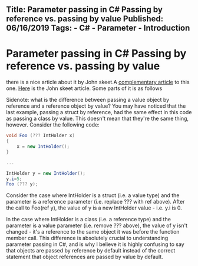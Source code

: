 Title: Parameter passing in C# Passing by reference vs. passing by value
Published: 06/16/2019
Tags:
    - C#
    - Parameter
    - Introduction
---

Parameter passing in C# Passing by reference vs. passing by value
===================================================================

there is a nice article about it by John skeet.A [complementary article](http://www.leerichardson.com/2007/01/parameter-passing-in-c.html) to this one. [Here](https://jonskeet.uk/csharp/parameters.html) is the John skeet article. Some parts of it is as follows


Sidenote: what is the difference between passing a value object by reference and a reference object by value?
You may have noticed that the last example, passing a struct by reference, had the same effect in this code as passing a class by value. This doesn't mean that they're the same thing, however. Consider the following code:

```csharp
void Foo (??? IntHolder x)
{
    x = new IntHolder();
}

...

IntHolder y = new IntHolder();
y.i=5;
Foo (??? y);
```
Consider the case where IntHolder is a struct (i.e. a value type) and the parameter is a reference parameter (i.e. replace ??? with ref above). After the call to Foo(ref y), the value of y is a new IntHolder value - i.e. y.i is 0.

In the case where IntHolder is a class (i.e. a reference type) and the parameter is a value parameter (i.e. remove ??? above), the value of y isn't changed - it's a reference to the same object it was before the function member call. This difference is absolutely crucial to understanding parameter passing in C#, and is why I believe it is highly confusing to say that objects are passed by reference by default instead of the correct statement that object references are passed by value by default.